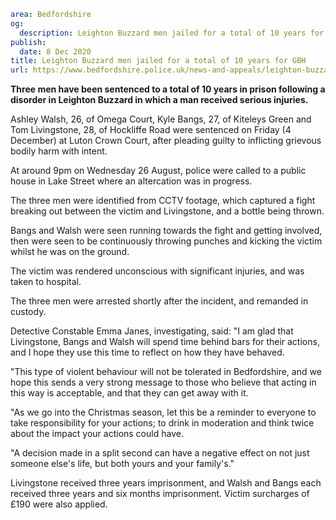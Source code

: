 ```yaml
area: Bedfordshire
og:
  description: Leighton Buzzard men jailed for a total of 10 years for GBH
publish:
  date: 8 Dec 2020
title: Leighton Buzzard men jailed for a total of 10 years for GBH
url: https://www.bedfordshire.police.uk/news-and-appeals/leighton-buzzard-gbh-dec20
```

**Three men have been sentenced to a total of 10 years in prison following a disorder in Leighton Buzzard in which a man received serious injuries.**

Ashley Walsh, 26, of Omega Court, Kyle Bangs, 27, of Kiteleys Green and Tom Livingstone, 28, of Hockliffe Road were sentenced on Friday (4 December) at Luton Crown Court, after pleading guilty to inflicting grievous bodily harm with intent.

At around 9pm on Wednesday 26 August, police were called to a public house in Lake Street where an altercation was in progress.

The three men were identified from CCTV footage, which captured a fight breaking out between the victim and Livingstone, and a bottle being thrown.

Bangs and Walsh were seen running towards the fight and getting involved, then were seen to be continuously throwing punches and kicking the victim whilst he was on the ground.

The victim was rendered unconscious with significant injuries, and was taken to hospital.

The three men were arrested shortly after the incident, and remanded in custody.

Detective Constable Emma Janes, investigating, said: "I am glad that Livingstone, Bangs and Walsh will spend time behind bars for their actions, and I hope they use this time to reflect on how they have behaved.

"This type of violent behaviour will not be tolerated in Bedfordshire, and we hope this sends a very strong message to those who believe that acting in this way is acceptable, and that they can get away with it.

"As we go into the Christmas season, let this be a reminder to everyone to take responsibility for your actions; to drink in moderation and think twice about the impact your actions could have.

"A decision made in a split second can have a negative effect on not just someone else's life, but both yours and your family's."

Livingstone received three years imprisonment, and Walsh and Bangs each received three years and six months imprisonment. Victim surcharges of £190 were also applied.

